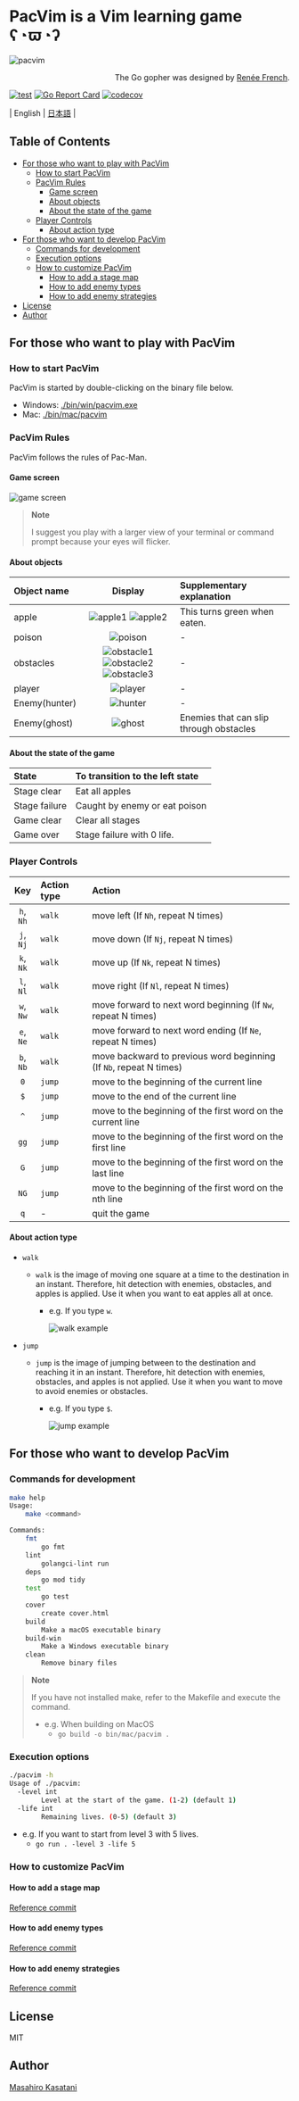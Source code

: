 # PacVim is a Vim learning game ʕ◔ϖ◔ʔ

![pacvim](https://github.com/masahiro-kasatani/pacvim/blob/readme-images/files/readme.png?raw=true)

<p align="right">
The Go gopher was designed by <a href="https://go.dev/blog/gopher" target="_blank">Renée French</a>.
</p>

[![test](https://github.com/masahiro-kasatani/pacvim/actions/workflows/test.yaml/badge.svg)](https://github.com/masahiro-kasatani/pacvim/actions/workflows/test.yaml)
[![Go Report Card](https://goreportcard.com/badge/github.com/masahiro-kasatani/pacvim)](https://goreportcard.com/report/github.com/masahiro-kasatani/pacvim)
[![codecov](https://codecov.io/gh/masahiro-kasatani/pacvim/branch/master/graph/badge.svg?token=KZ2LVX4GCT)](https://codecov.io/gh/masahiro-kasatani/pacvim)

| English | [日本語](https://github.com/masahiro-kasatani/pacvim/blob/master/README-JA.md) |

<!-- TOC -->

## Table of Contents

- [For those who want to play with PacVim](#for-those-who-want-to-play-with-pacvim)
  - [How to start PacVim](#how-to-start-pacvim)
  - [PacVim Rules](#pacvim-rules)
    - [Game screen](#game-screen)
    - [About objects](#about-objects)
    - [About the state of the game](#about-the-state-of-the-game)
  - [Player Controls](#player-controls)
    - [About action type](#about-action-type)
- [For those who want to develop PacVim](#for-those-who-want-to-develop-pacvim)
  - [Commands for development](#commands-for-development)
  - [Execution options](#execution-options)
  - [How to customize PacVim](#how-to-customize-pacvim)
    - [How to add a stage map](#how-to-add-a-stage-map)
    - [How to add enemy types](#how-to-add-enemy-types)
    - [How to add enemy strategies](#how-to-add-enemy-strategies)
- [License](#license)
- [Author](#author)

<!-- /TOC -->

## For those who want to play with PacVim

### How to start PacVim

PacVim is started by double-clicking on the binary file below.

- Windows: [./bin/win/pacvim.exe](https://github.com/masahiro-kasatani/pacvim/tree/master/bin/win)
- Mac: [./bin/mac/pacvim](https://github.com/masahiro-kasatani/pacvim/tree/master/bin/mac)

### PacVim Rules

PacVim follows the rules of Pac-Man.

#### Game screen

![game screen](https://raw.githubusercontent.com/masahiro-kasatani/pacvim/readme-images/files/screen.png)

> **Note**
>
> I suggest you play with a larger view of your terminal or command prompt because your eyes will flicker.

#### About objects

| Object name   |                                                                                                                                                         Display                                                                                                                                                         | Supplementary explanation               |
| :------------ | :---------------------------------------------------------------------------------------------------------------------------------------------------------------------------------------------------------------------------------------------------------------------------------------------------------------------: | :-------------------------------------- |
| apple         |                                                       ![apple1](https://raw.githubusercontent.com/masahiro-kasatani/pacvim/readme-images/files/apple_1.png) ![apple2](https://raw.githubusercontent.com/masahiro-kasatani/pacvim/readme-images/files/apple_2.png)                                                       | This turns green when eaten.            |
| poison        |                                                                                                          ![poison](https://raw.githubusercontent.com/masahiro-kasatani/pacvim/readme-images/files/poison.png)                                                                                                           | -                                       |
| obstacles     | ![obstacle1](https://raw.githubusercontent.com/masahiro-kasatani/pacvim/readme-images/files/wall_1.png) ![obstacle2](https://raw.githubusercontent.com/masahiro-kasatani/pacvim/readme-images/files/wall_2.png) ![obstacle3](https://raw.githubusercontent.com/masahiro-kasatani/pacvim/readme-images/files/wall_3.png) | -                                       |
| player        |                                                                                                          ![player](https://raw.githubusercontent.com/masahiro-kasatani/pacvim/readme-images/files/player.png)                                                                                                           | -                                       |
| Enemy(hunter) |                                                                                                          ![hunter](https://raw.githubusercontent.com/masahiro-kasatani/pacvim/readme-images/files/hunter.png)                                                                                                           | -                                       |
| Enemy(ghost)  |                                                                                                           ![ghost](https://raw.githubusercontent.com/masahiro-kasatani/pacvim/readme-images/files/ghost.png)                                                                                                            | Enemies that can slip through obstacles |

#### About the state of the game

| State         | To transition to the left state |
| :------------ | :------------------------------ |
| Stage clear   | Eat all apples                  |
| Stage failure | Caught by enemy or eat poison   |
| Game clear    | Clear all stages                |
| Game over     | Stage failure with 0 life.      |

### Player Controls

|    Key    | Action type | Action                                                             |
| :-------: | :---------- | :----------------------------------------------------------------- |
| `h`, `Nh` | `walk`      | move left (If `Nh`, repeat N times)                                |
| `j`, `Nj` | `walk`      | move down (If `Nj`, repeat N times)                                |
| `k`, `Nk` | `walk`      | move up (If `Nk`, repeat N times)                                  |
| `l`, `Nl` | `walk`      | move right (If `Nl`, repeat N times)                               |
| `w`, `Nw` | `walk`      | move forward to next word beginning (If `Nw`, repeat N times)      |
| `e`, `Ne` | `walk`      | move forward to next word ending (If `Ne`, repeat N times)         |
| `b`, `Nb` | `walk`      | move backward to previous word beginning (If `Nb`, repeat N times) |
|    `0`    | `jump`      | move to the beginning of the current line                          |
|    `$`    | `jump`      | move to the end of the current line                                |
|    `^`    | `jump`      | move to the beginning of the first word on the current line        |
|   `gg`    | `jump`      | move to the beginning of the first word on the first line          |
|    `G`    | `jump`      | move to the beginning of the first word on the last line           |
|   `NG`    | `jump`      | move to the beginning of the first word on the nth line            |
|    `q`    | -           | quit the game                                                      |

#### About action type

- `walk`

  - `walk` is the image of moving one square at a time to the destination in an instant. Therefore, hit detection with enemies, obstacles, and apples is applied. Use it when you want to eat apples all at once.

    - e.g. If you type `w`.

      ![walk example](https://raw.githubusercontent.com/masahiro-kasatani/pacvim/readme-images/files/readme-w.gif)

- `jump`

  - `jump` is the image of jumping between to the destination and reaching it in an instant. Therefore, hit detection with enemies, obstacles, and apples is not applied. Use it when you want to move to avoid enemies or obstacles.

    - e.g. If you type `$`.

      ![jump example](https://raw.githubusercontent.com/masahiro-kasatani/pacvim/readme-images/files/readme-doller.gif)

## For those who want to develop PacVim

### Commands for development

```sh
make help
Usage:
    make <command>

Commands:
    fmt
        go fmt
    lint
        golangci-lint run
    deps
        go mod tidy
    test
        go test
    cover
        create cover.html
    build
        Make a macOS executable binary
    build-win
        Make a Windows executable binary
    clean
        Remove binary files
```

> **Note**
>
> If you have not installed make, refer to the Makefile and execute the command.<br>
>
> - e.g. When building on MacOS<br>
>   - `go build -o bin/mac/pacvim .`

### Execution options

```sh
./pacvim -h
Usage of ./pacvim:
  -level int
    	Level at the start of the game. (1-2) (default 1)
  -life int
    	Remaining lives. (0-5) (default 3)
```

- e.g. If you want to start from level 3 with 5 lives.
  - `go run . -level 3 -life 5`

### How to customize PacVim

#### How to add a stage map

[Reference commit](https://github.com/masahiro-kasatani/pacvim/commit/ab3afdd377e3ac83e0b05b279096f3bcbdd5a26f)

#### How to add enemy types

[Reference commit](https://github.com/masahiro-kasatani/pacvim/commit/6c5f88a32b7ffe73bd640717f0470407578c65d0)

#### How to add enemy strategies

[Reference commit](https://github.com/masahiro-kasatani/pacvim/commit/b0f405ff0be4dc3143579536f89aa30c83c608b6)

## License

MIT

## Author

[Masahiro Kasatani](https://masahiro-kasatani.github.io/portfolio/)
